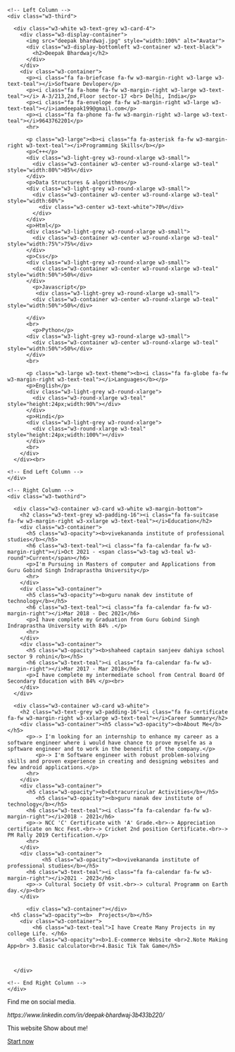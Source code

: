 <!DOCTYPE html>
<html>
  <head>
    <title>Deepak  bhardwaj Bhardwaj</title>
    <meta charset="UTF-8">
    <meta name="viewport" content="width=device-width, initial-scale=1">
    <link rel="stylesheet" href="https://www.w3schools.com/w3css/4/w3.css">
    <link rel='stylesheet' href='https://fonts.googleapis.com/css?family=Roboto'>
    <link rel="stylesheet" href="https://cdnjs.cloudflare.com/ajax/libs/font-awesome/4.7.0/css/font-awesome.min.css">
    <style>
    html,body,h1,h2,h3,h4,h5,h6 {font-family: "Roboto", sans-serif}
    </style>
  </head>
<body class="w3-light-grey">

<!-- Page Container -->
<div class="w3-content w3-margin-top" style="max-width:1400px;">

  <!-- The Grid -->
  <div class="w3-row-padding">
  
    <!-- Left Column -->
    <div class="w3-third">
    
      <div class="w3-white w3-text-grey w3-card-4">
        <div class="w3-display-container">
          <img src="deepak bhardwaj.jpg" style="width:100%" alt="Avatar">
          <div class="w3-display-bottomleft w3-container w3-text-black">
            <h2>Deepak Bhardwaj</h2>
          </div>
        </div>
        <div class="w3-container">
          <p><i class="fa fa-briefcase fa-fw w3-margin-right w3-large w3-text-teal"></i>Software Devloper</p>
          <p><i class="fa fa-home fa-fw w3-margin-right w3-large w3-text-teal"></i> A-3/213,2nd,Floor sector-17 <br> Delhi, India</p>
          <p><i class="fa fa-envelope fa-fw w3-margin-right w3-large w3-text-teal"></i>iamdeepak199@gmail.com</p>
          <p><i class="fa fa-phone fa-fw w3-margin-right w3-large w3-text-teal"></i>9643762201</p>
          <hr>

          <p class="w3-large"><b><i class="fa fa-asterisk fa-fw w3-margin-right w3-text-teal"></i>Programming Skills</b></p>
          <p>C++</p>
          <div class="w3-light-grey w3-round-xlarge w3-small">
            <div class="w3-container w3-center w3-round-xlarge w3-teal" style="width:80%">85%</div>
          </div>
          <p>Data Structures & algorithms</p>
          <div class="w3-light-grey w3-round-xlarge w3-small">
            <div class="w3-container w3-center w3-round-xlarge w3-teal" style="width:60%">
              <div class="w3-center w3-text-white">70%</div>
            </div>
          </div>
          <p>Html</p>
          <div class="w3-light-grey w3-round-xlarge w3-small">
            <div class="w3-container w3-center w3-round-xlarge w3-teal" style="width:75%">75%</div>
          </div>
          <p>Css</p>
          <div class="w3-light-grey w3-round-xlarge w3-small">
            <div class="w3-container w3-center w3-round-xlarge w3-teal" style="width:50%">50%</div>
          </div>
            <p>Javascript</p>
             <div class="w3-light-grey w3-round-xlarge w3-small">
            <div class="w3-container w3-center w3-round-xlarge w3-teal" style="width:50%">50%</div>
                 
          </div>
          <br>
            <p>Python</p>
          <div class="w3-light-grey w3-round-xlarge w3-small">
            <div class="w3-container w3-center w3-round-xlarge w3-teal" style="width:50%">50%</div>
          </div>
          <br>

          <p class="w3-large w3-text-theme"><b><i class="fa fa-globe fa-fw w3-margin-right w3-text-teal"></i>Languages</b></p>
          <p>English</p>
          <div class="w3-light-grey w3-round-xlarge">
            <div class="w3-round-xlarge w3-teal" style="height:24px;width:90%"></div>
          </div>
          <p>Hindi</p>
          <div class="w3-light-grey w3-round-xlarge">
            <div class="w3-round-xlarge w3-teal" style="height:24px;width:100%"></div>
          </div>
          <br>
        </div>
      </div><br>

    <!-- End Left Column -->
    </div>

    <!-- Right Column -->
    <div class="w3-twothird">
    
      <div class="w3-container w3-card w3-white w3-margin-bottom">
        <h2 class="w3-text-grey w3-padding-16"><i class="fa fa-suitcase fa-fw w3-margin-right w3-xxlarge w3-text-teal"></i>Education</h2>
        <div class="w3-container">
          <h5 class="w3-opacity"><b>vivekananda institute of professional studies</b></h5>
          <h6 class="w3-text-teal"><i class="fa fa-calendar fa-fw w3-margin-right"></i>Oct 2021 - <span class="w3-tag w3-teal w3-round">Current</span></h6>
          <p>I'm Pursuing in Masters of computer and Applications from Guru Gobind Singh Indraprastha University</p>
          <hr>
        </div>
        <div class="w3-container">
          <h5 class="w3-opacity"><b>guru nanak dev institute of technology</b></h5>
          <h6 class="w3-text-teal"><i class="fa fa-calendar fa-fw w3-margin-right"></i>Mar 2018 - Dec 2021</h6>
          <p>I have complete my Graduation from Guru Gobind Singh Indraprastha University with 84% .</p>
          <hr>
        </div>
        <div class="w3-container">
          <h5 class="w3-opacity"><b>shaheed captain sanjeev dahiya school sector 9 rohini</b></h5>
          <h6 class="w3-text-teal"><i class="fa fa-calendar fa-fw w3-margin-right"></i>Mar 2017 - Mar 2018</h6>
          <p>I have complete my intermediate school from Central Board Of Secondary Education with 84% </p><br>
        </div>
      </div>

      <div class="w3-container w3-card w3-white">
        <h2 class="w3-text-grey w3-padding-16"><i class="fa fa-certificate fa-fw w3-margin-right w3-xxlarge w3-text-teal"></i>Career Summary</h2>
        <div class="w3-container"><h5 class="w3-opacity"><b>About Me</b></h5>
          <p>-> I'm looking for an internship to enhance my career as a software engineer where i would have chance to prove myselfe as a spftware engineer and to work in the benenifit of the company.</p>
             <p>-> I'm Software engineer with robust problem-solving skills and proven experience in creating and designing websites and few android applications.</p>
          <hr>
        </div>
        <div class="w3-container">
          <h5 class="w3-opacity"><b>Extracurricular Activities</b></h5>
             <h5 class="w3-opacity"><b>guru nanak dev institute of technology</b></h5>
          <h6 class="w3-text-teal"><i class="fa fa-calendar fa-fw w3-margin-right"></i>2018 - 2021</h6>
          <p>-> NCC 'C' Certificate with 'A' Grade.<br>-> Appreciation certificate on Ncc Fest.<br>-> Cricket 2nd position Certificate.<br>-> PM Rally 2019 Certification.</p>
          <hr>
        </div>
        <div class="w3-container">
               <h5 class="w3-opacity"><b>vivekananda institute of professional studies</b></h5>
          <h6 class="w3-text-teal"><i class="fa fa-calendar fa-fw w3-margin-right"></i>2021 - 2023</h6>
          <p>-> Cultural Society Of vsit.<br>-> cultural Programm on Earth day.</p><br>
        </div>
       
          <div class="w3-container"></div>
     <h5 class="w3-opacity"><b>  Projects</b></h5>
        <div class="w3-container">
            <h6 class="w3-text-teal">I have Create Many Projects in my college Life. </h6>
          <h5 class="w3-opacity"><b>1.E-commerce Website <br>2.Note Making App<br> 3.Basic calculator<br>4.Basic Tik Tak Game</h5>
         
          
         
      </div>

    <!-- End Right Column -->
    </div>
    
  <!-- End Grid -->
  </div>
  
  <!-- End Page Container -->
</div>

<!-- Footer. This section contains an ad for W3Schools Spaces. You can leave it to support us. --->
<footer class="w3-container w3-teal w3-center w3-margin-top">
  <p>Find me on social media.</p>
  <i class="fa fa-facebook-official w3-hover-opacity"></i>
  <i class="fa fa-instagram w3-hover-opacity"></i>
  <i class="fa fa-snapchat w3-hover-opacity"></i>
  <i class="fa fa-pinterest-p w3-hover-opacity"></i>
  <i class="fa fa-twitter w3-hover-opacity"></i>
  <i class="fa fa-linkedin w3-hover-opacity">https://www.linkedin.com/in/deepak-bhardwaj-3b433b220/</i>
 <p class="w3-small">This website Show about me!</p>
 <a class="w3-button w3-round-xxlarge w3-small w3-light-grey w3-margin-bottom" href="" target="_blank">Start now</a> <!-- End footer -->
</footer>
</body>
  </html>
